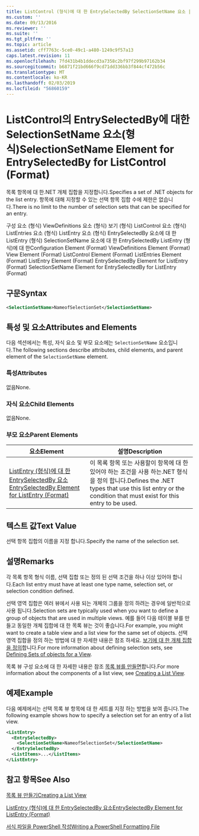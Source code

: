```yaml
---
title: ListControl (형식)에 대 한 EntrySelectedBy SelectionSetName 요소 | Microsoft Docs
ms.custom: ''
ms.date: 09/13/2016
ms.reviewer: ''
ms.suite: ''
ms.tgt_pltfrm: ''
ms.topic: article
ms.assetid: cff7763c-5ce0-49c1-a480-1249c9f57a13
caps.latest.revision: 11
ms.openlocfilehash: 7fd431b4b1ddecd3a7358c2bf97f299b97162b34
ms.sourcegitcommit: b6871f21bd666f9cd71dd336bb3f844cf472b56c
ms.translationtype: MT
ms.contentlocale: ko-KR
ms.lasthandoff: 02/03/2019
ms.locfileid: "56860159"
---
```

# <a name="selectionsetname-element-for-entryselectedby-for-listcontrol-format"></a><span data-ttu-id="f044d-102">ListControl의 EntrySelectedBy에 대한 SelectionSetName 요소(형식)</span><span class="sxs-lookup"><span data-stu-id="f044d-102">SelectionSetName Element for EntrySelectedBy for ListControl (Format)</span></span>

<span data-ttu-id="f044d-103">목록 항목에 대 한.NET 개체 집합을 지정합니다.</span><span class="sxs-lookup"><span data-stu-id="f044d-103">Specifies a set of .NET objects for the list entry.</span></span> <span data-ttu-id="f044d-104">항목에 대해 지정할 수 있는 선택 항목 집합 수에 제한은 없습니다.</span><span class="sxs-lookup"><span data-stu-id="f044d-104">There is no limit to the number of selection sets that can be specified for an entry.</span></span>

<span data-ttu-id="f044d-105">구성 요소 (형식) ViewDefinitions 요소 (형식) 보기 (형식) ListControl 요소 (형식) ListEntries 요소 (형식) ListEntry 요소 (형식) EntrySelectedBy 요소에 대 한 ListEntry (형식) SelectionSetName 요소에 대 한 EntrySelectedBy ListEntry (형식)에 대 한</span><span class="sxs-lookup"><span data-stu-id="f044d-105">Configuration Element (Format) ViewDefinitions Element (Format) View Element (Format) ListControl Element (Format) ListEntries Element (Format) ListEntry Element (Format) EntrySelectedBy Element for ListEntry (Format) SelectionSetName Element for EntrySelectedBy for ListEntry (Format)</span></span>

## <a name="syntax"></a><span data-ttu-id="f044d-106">구문</span><span class="sxs-lookup"><span data-stu-id="f044d-106">Syntax</span></span>

```xml
<SelectionSetName>NameofSelectionSet</SelectionSetName>
```

## <a name="attributes-and-elements"></a><span data-ttu-id="f044d-107">특성 및 요소</span><span class="sxs-lookup"><span data-stu-id="f044d-107">Attributes and Elements</span></span>

<span data-ttu-id="f044d-108">다음 섹션에서는 특성, 자식 요소 및 부모 요소에는 `SelectionSetName` 요소입니다.</span><span class="sxs-lookup"><span data-stu-id="f044d-108">The following sections describe attributes, child elements, and parent element of the `SelectionSetName` element.</span></span>

### <a name="attributes"></a><span data-ttu-id="f044d-109">특성</span><span class="sxs-lookup"><span data-stu-id="f044d-109">Attributes</span></span>

<span data-ttu-id="f044d-110">없음</span><span class="sxs-lookup"><span data-stu-id="f044d-110">None.</span></span>

### <a name="child-elements"></a><span data-ttu-id="f044d-111">자식 요소</span><span class="sxs-lookup"><span data-stu-id="f044d-111">Child Elements</span></span>

<span data-ttu-id="f044d-112">없음</span><span class="sxs-lookup"><span data-stu-id="f044d-112">None.</span></span>

### <a name="parent-elements"></a><span data-ttu-id="f044d-113">부모 요소</span><span class="sxs-lookup"><span data-stu-id="f044d-113">Parent Elements</span></span>

|<span data-ttu-id="f044d-114">요소</span><span class="sxs-lookup"><span data-stu-id="f044d-114">Element</span></span>|<span data-ttu-id="f044d-115">설명</span><span class="sxs-lookup"><span data-stu-id="f044d-115">Description</span></span>|
|-------------|-----------------|
|[<span data-ttu-id="f044d-116">ListEntry (형식)에 대 한 EntrySelectedBy 요소</span><span class="sxs-lookup"><span data-stu-id="f044d-116">EntrySelectedBy Element for ListEntry (Format)</span></span>](./entryselectedby-element-for-listentry-for-listcontrol-format.md)|<span data-ttu-id="f044d-117">이 목록 항목 또는 사용할이 항목에 대 한 있어야 하는 조건을 사용 하는.NET 형식을 정의 합니다.</span><span class="sxs-lookup"><span data-stu-id="f044d-117">Defines the .NET types that use this list entry or the condition that must exist for this entry to be used.</span></span>|

## <a name="text-value"></a><span data-ttu-id="f044d-118">텍스트 값</span><span class="sxs-lookup"><span data-stu-id="f044d-118">Text Value</span></span>

<span data-ttu-id="f044d-119">선택 항목 집합의 이름을 지정 합니다.</span><span class="sxs-lookup"><span data-stu-id="f044d-119">Specify the name of the selection set.</span></span>

## <a name="remarks"></a><span data-ttu-id="f044d-120">설명</span><span class="sxs-lookup"><span data-stu-id="f044d-120">Remarks</span></span>

<span data-ttu-id="f044d-121">각 목록 항목 형식 이름, 선택 집합 또는 정의 된 선택 조건을 하나 이상 있어야 합니다.</span><span class="sxs-lookup"><span data-stu-id="f044d-121">Each list entry must have at least one type name, selection set, or selection condition defined.</span></span>

<span data-ttu-id="f044d-122">선택 영역 집합은 여러 뷰에서 사용 되는 개체의 그룹을 정의 하려는 경우에 일반적으로 사용 됩니다.</span><span class="sxs-lookup"><span data-stu-id="f044d-122">Selection sets are typically used when you want to define a group of objects that are used in multiple views.</span></span> <span data-ttu-id="f044d-123">예를 들어 다음 테이블 뷰를 만들고 동일한 개체 집합에 대 한 목록 뷰는 것이 좋습니다.</span><span class="sxs-lookup"><span data-stu-id="f044d-123">For example, you might want to create a table view and a list view for the same set of objects.</span></span> <span data-ttu-id="f044d-124">선택 영역 집합을 정의 하는 방법에 대 한 자세한 내용은 참조 하세요. [보기에 대 한 개체 집합을 정의](./defining-selection-sets.md)합니다.</span><span class="sxs-lookup"><span data-stu-id="f044d-124">For more information about defining selection sets, see [Defining Sets of objects for a View](./defining-selection-sets.md).</span></span>

<span data-ttu-id="f044d-125">목록 뷰 구성 요소에 대 한 자세한 내용은 참조 [목록 뷰를 만들면](./creating-a-list-view.md)합니다.</span><span class="sxs-lookup"><span data-stu-id="f044d-125">For more information about the components of a list view, see [Creating a List View](./creating-a-list-view.md).</span></span>

## <a name="example"></a><span data-ttu-id="f044d-126">예제</span><span class="sxs-lookup"><span data-stu-id="f044d-126">Example</span></span>

<span data-ttu-id="f044d-127">다음 예제에서는 선택 목록 뷰 항목에 대 한 세트를 지정 하는 방법을 보여 줍니다.</span><span class="sxs-lookup"><span data-stu-id="f044d-127">The following example shows how to specify a selection set for an entry of a list view.</span></span>

```xml
<ListEntry>
  <EntrySelectedBy>
    <SelectionSetName>NameofSelectionSet</SelectionSetName>
  </EntrySelectedBy>
  <ListItems>...</ListItems>
</ListEntry>
```

## <a name="see-also"></a><span data-ttu-id="f044d-128">참고 항목</span><span class="sxs-lookup"><span data-stu-id="f044d-128">See Also</span></span>

[<span data-ttu-id="f044d-129">목록 뷰 만들기</span><span class="sxs-lookup"><span data-stu-id="f044d-129">Creating a List View</span></span>](./creating-a-list-view.md)

[<span data-ttu-id="f044d-130">ListEntry (형식)에 대 한 EntrySelectedBy 요소</span><span class="sxs-lookup"><span data-stu-id="f044d-130">EntrySelectedBy Element for ListEntry (Format)</span></span>](./entryselectedby-element-for-listentry-for-listcontrol-format.md)

[<span data-ttu-id="f044d-131">서식 파일을 PowerShell 작성</span><span class="sxs-lookup"><span data-stu-id="f044d-131">Writing a PowerShell Formatting File</span></span>](./writing-a-powershell-formatting-file.md)

